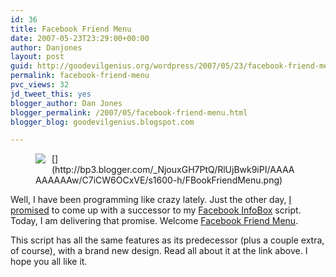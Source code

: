 ```yaml
---
id: 36
title: Facebook Friend Menu
date: 2007-05-23T23:29:00+00:00
author: Danjones
layout: post
guid: http://goodevilgenius.org/wordpress/2007/05/23/facebook-friend-menu/
permalink: facebook-friend-menu
pvc_views: 32
jd_tweet_this: yes
blogger_author: Dan Jones
blogger_permalink: /2007/05/facebook-friend-menu.html
blogger_blog: goodevilgenius.blogspot.com

---
```

<figure>[<img style="float:left;margin:0 10px 10px 0;cursor:pointer;cursor:hand" src="http://bp3.blogger.com/_NjouxGH7PtQ/RlUjBwk9iPI/AAAAAAAAAAw/C7iCW6OCxVE/s320/FBookFriendMenu.png" border="0" />](http://bp3.blogger.com/_NjouxGH7PtQ/RlUjBwk9iPI/AAAAAAAAAAw/C7iCW6OCxVE/s1600-h/FBookFriendMenu.png)</figure> 

Well, I have been programming like crazy lately. Just the other day, [I promised](http://goodevilgenius.blogspot.com/2007/05/facebook-profile-menu.html) to come up with a successor to my [Facebook InfoBox](http://goodevilgenius.blogspot.com/2006/12/facebook-info-box.html) script. Today, I am delivering that promise. Welcome [Facebook Friend Menu](http://userscripts.org/scripts/show/9434).

This script has all the same features as its predecessor (plus a couple extra, of course), with a brand new design. Read all about it at the link above. I hope you all like it.
